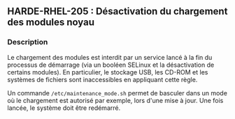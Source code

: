 ## HARDE-RHEL-205 : Désactivation du chargement des modules noyau

### Description
Le chargement des modules est interdit par un service lancé à la fin du processus de démarrage (via un booléen SELinux et la désactivation de certains modules). En particulier, le stockage USB, les CD-ROM et les systèmes de fichiers sont inaccessibles en appliquant cette règle.

Un commande `/etc/maintenance_mode.sh` permet de basculer dans un mode où le chargement est autorisé par exemple, lors d'une mise à jour. Une fois lancée, le système doit être redémarré.

